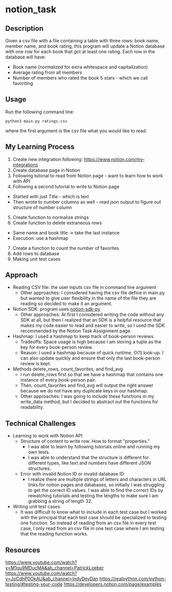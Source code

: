 # notion_task

## Description
Given a csv file with a file containing a table with three rows: book name, member name, and book rating, this program will update a Notion database with one row for each book that got at least one rating. Each row in the database will have:

- Book name (normalized for extra whitespace and capitalization)
- Average rating from all members
- Number of members who rated the book 5 stars - which we call favoriting

## Usage
Run the following command line:
```
python3 main.py ratings.csv
```
where the first argument is the csv file what you would like to read.

## My Learning Process
1. Create new integration following: https://www.notion.com/my-integrations 
2. Create database page in Notion
3. Following tutorial to read from Notion page - want to learn how to work with API
4. Following a second tutorial to write to Notion page
- Started with just Title - which is text
- Then wrote to number columns as well - read json output to figure out structure of number column
5. Create function to normalize strings
6. Create function to delete extraneous rows
- Same name and book title → take the last instance
- Execution: use a hashmap
7. Create a function to count the number of favorites
8. Add rows to database
9. Making unit test cases

## Approach
- Reading CSV file: the user inputs csv file in command line argument
  - Other approaches: I considered having the csv file define in main.py but wanted to give user flexibility in the name of the file they are reading so decided to make it an argument.
- Notion SDK: program uses [notion-sdk-py](https://github.com/ramnes/notion-sdk-py)
  - Other approaches: At first I considered writing the code without any SDK at all, but then I realized that an SDK is a helpful resource that makes my code easier to read and easier to write, so I used the SDK recommended by the Notion Task Assignment page.
- Hashmap: I used a hashmap to keep track of book-person reviews.
  - Tradeoffs: Space usage is high because I am storing a tuple as the key for every book-person review.
  - Reason: I used a hashmap because of quick runtime, O(1) look-up. I can also update quickly and ensure that only the last book-person review is kept.
- Methods delete_rows, count_favorites, and find_avg
  - I run delete_rows first so that we have a hashmap that contains one instance of every book-person pair.
  - Then, count_favorites and find_avg will output the right answer because we do not have any duplicate keys in our hashmap.
  - Other approaches: I was going to include these functions in my write_data method, but I decided to abstract out the functions for readability.

## Technical Challenges
- Learning to work with Notion API
  - Structure of content to write row. How to format "properties."
     - I was able to learn by following tutorials online and running my own tests.
     - I was able to understand that the structure is different for different types, like text and numbers have different JSON structures.
  - Error with invalid Notion ID or invalid database ID
     - I realize there are multiple strings of letters and characters in URL links for notion pages and databases, so initially I was struggling to get the correct ID values. I was able to find the correct IDs by rewatching tutorials and testing the lengths to make sure I am grabbing a string of length 32.
- Writing unit test cases
   - It was difficult to know what to include in each test case but I worked with the principal that each test case should be specialized to testing one function. So instead of reading from an csv file in every test case, I only read from an csv file in one test case where I am testing that the reading function works.

## Resources
https://www.youtube.com/watch?v=M1gu9MDucMA&ab_channel=PatrickLoeber
https://www.youtube.com/watch?v=JoCdhP0OkAU&ab_channel=IndyDevDan
https://realpython.com/python-testing/#testing-your-code
https://developers.notion.com/page/examples
